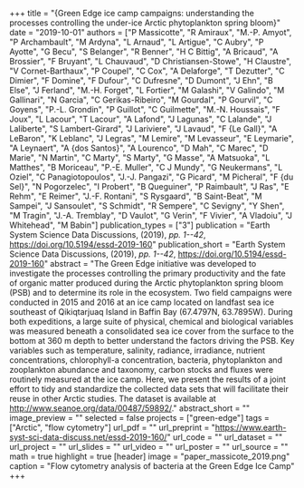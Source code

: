 +++
title = "{Green Edge ice camp campaigns: understanding the processes controlling the under-ice Arctic phytoplankton spring bloom}"
date = "2019-10-01"
authors = ["P Massicotte", "R Amiraux", "M.-P. Amyot", "P Archambault", "M Ardyna", "L Arnaud", "L Artigue", "C Aubry", "P Ayotte", "G Becu", "S Belanger", "R Benner", "H C Bittig", "A Bricaud", "A Brossier", "F Bruyant", "L Chauvaud", "D Christiansen-Stowe", "H Claustre", "V Cornet-Barthaux", "P Coupel", "C Cox", "A Delaforge", "T Dezutter", "C Dimier", "F Domine", "F Dufour", "C Dufresne", "D Dumont", "J Ehn", "B Else", "J Ferland", "M.-H. Forget", "L Fortier", "M Galashi", "V Galindo", "M Gallinari", "N Garcia", "C Gerikas-Ribeiro", "M Gourdal", "P Gourvil", "C Goyens", "P.-L. Grondin", "P Guillot", "C Guilmette", "M.-N. Houssais", "F Joux", "L Lacour", "T Lacour", "A Lafond", "J Lagunas", "C Lalande", "J Laliberte", "S Lambert-Girard", "J Lariviere", "J Lavaud", "F {Le Gall}", "A LeBaron", "K Leblanc", "J Legras", "M Lemire", "M Levasseur", "E Leymarie", "A Leynaert", "A {dos Santos}", "A Lourenco", "D Mah", "C Marec", "D Marie", "N Martin", "C Marty", "S Marty", "G Masse", "A Matsuoka", "L Matthes", "B Moriceau", "P.-E. Muller", "C J Mundy", "G Neukermans", "L Oziel", "C Panagiotopoulos", "J.-J. Pangazi", "G Picard", "M Picheral", "F {du Sel}", "N Pogorzelec", "I Probert", "B Queguiner", "P Raimbault", "J Ras", "E Rehm", "E Reimer", "J.-F. Rontani", "S Rysgaard", "B Saint-Beat", "M Sampei", "J Sansoulet", "S Schmidt", "R Sempere", "C Sevigny", "Y Shen", "M Tragin", "J.-A. Tremblay", "D Vaulot", "G Verin", "F Vivier", "A Vladoiu", "J Whitehead", "M Babin"]
publication_types = ["3"]
publication = "Earth System Science Data Discussions, (2019), _pp. 1--42_, https://doi.org/10.5194/essd-2019-160"
publication_short = "Earth System Science Data Discussions, (2019), _pp. 1--42_, https://doi.org/10.5194/essd-2019-160"
abstract = "The Green Edge initiative was developed to investigate the processes controlling the primary productivity and the fate of organic matter produced during the Arctic phytoplankton spring bloom (PSB) and to determine its role in the ecosystem. Two field campaigns were conducted in 2015 and 2016 at an ice camp located on landfast sea ice southeast of Qikiqtarjuaq Island in Baffin Bay (67.4797N, 63.7895W). During both expeditions, a large suite of physical, chemical and biological variables was measured beneath a consolidated sea ice cover from the surface to the bottom at 360 m depth to better understand the factors driving the PSB. Key variables such as temperature, salinity, radiance, irradiance, nutrient concentrations, chlorophyll-a concentration, bacteria, phytoplankton and zooplankton abundance and taxonomy, carbon stocks and fluxes were routinely measured at the ice camp. Here, we present the results of a joint effort to tidy and standardize the collected data sets that will facilitate their reuse in other Arctic studies. The dataset is available at http://www.seanoe.org/data/00487/59892/."
abstract_short = ""
image_preview = ""
selected = false
projects = ["green-edge"]
tags = ["Arctic", "flow cytometry"]
url_pdf = ""
url_preprint = "https://www.earth-syst-sci-data-discuss.net/essd-2019-160/"
url_code = ""
url_dataset = ""
url_project = ""
url_slides = ""
url_video = ""
url_poster = ""
url_source = ""
math = true
highlight = true
[header]
image = "paper_massicote_2019.png"
caption = "Flow cytometry analysis of bacteria at the Green Edge Ice Camp"
+++

